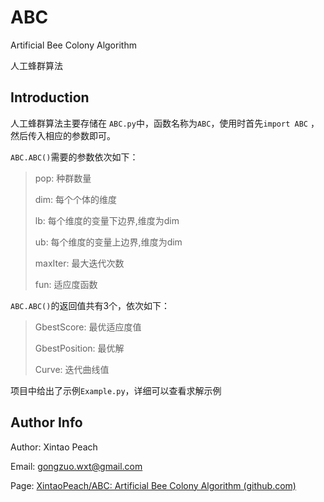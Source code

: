 # ABC
 Artificial Bee Colony Algorithm

人工蜂群算法

## Introduction

人工蜂群算法主要存储在 `ABC.py`中，函数名称为`ABC`，使用时首先`import ABC` ，然后传入相应的参数即可。

`ABC.ABC()`需要的参数依次如下：

> pop: 种群数量
>
> dim: 每个个体的维度
>
> lb: 每个维度的变量下边界,维度为dim
>
> ub: 每个维度的变量上边界,维度为dim
>
> maxIter: 最大迭代次数
>
> fun: 适应度函数

`ABC.ABC()`的返回值共有3个，依次如下：

> GbestScore: 最优适应度值
>
> GbestPosition: 最优解
>
> Curve: 迭代曲线值

项目中给出了示例`Example.py`，详细可以查看求解示例

## Author Info

Author: Xintao Peach

Email: gongzuo.wxt@gmail.com

Page: [XintaoPeach/ABC: Artificial Bee Colony Algorithm (github.com)](https://github.com/XintaoPeach/ABC)
